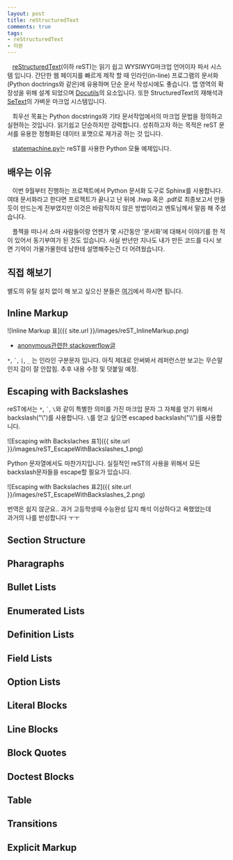 ```yaml
---
layout: post
title: reStructuredText
comments: true
tags:
- reStructuredText
- 미완
---
```

  &nbsp;&nbsp;&nbsp;[reStructuredText](http://docutils.sourceforge.net/rst.html)(이하 reST)는 읽기 쉽고 WYSIWYG마크업 언어이자 파서 시스템 입니다.
  간단한 웹 페이지를 빠르게 제작 할 때 인라인(in-line) 프로그램의 문서화(Python doctrings와 같은)에 유용하며 단순 문서 작성시에도 좋습니다.
  앱 영역의 확장성을 위해 설계 되었으며 [Docutils](http://docutils.sourceforge.net/index.html)의 요소입니다. 또한 StructuredText의 재해석과 [SeText](http://docutils.sourceforge.net/mirror/setext.html)의 가벼운 마크업 시스템입니다.

  &nbsp;&nbsp;&nbsp;최우선 목표는 Python docstrings와 기타 문서작업에서의 마크업 문법을 정의하고 실현하는 것입니다. 읽기쉽고 단순하지만 강력합니다. 성취하고자 하는 목적은 reST 문서를 유용한 정형화된 데이터 포맷으로 재가공 하는 것 입니다.

  &nbsp;&nbsp;&nbsp;[statemachine.py](http://docutils.sourceforge.net/docutils/statemachine.py)는 reST를 사용한 Python 모듈 예제입니다.

## **배우는 이유**
&nbsp;&nbsp;&nbsp;이번 9월부터 진행하는 프로젝트에서 Python 문서화 도구로 Sphinx를 사용합니다.
여태 문서화라고 한다면 프로젝트가 끝나고 난 뒤에 .hwp 혹은 .pdf로 최종보고서 만들듯이 만드는게 전부였지만 이것은 바람직하지 않은 방법이라고 멘토님께서 말씀 해 주셨습니다.

&nbsp;&nbsp;&nbsp;플젝을 떠나서 소마 사람들이랑 언젠가 몇 시간동안 '문서화'에 대해서 이야기를 한 적이 있어서 동기부여가 된 것도 있습니다.
사실 반년만 지나도 내가 만든 코드를 다시 보면 기억이 가물가물한데 남한테 설명해주는건 더 어려웠습니다.

## **직접 해보기**
별도의 유틸 설치 없이 해 보고 싶으신 분들은 [여기](http://rst.ninjs.org/)에서 하시면 됩니다.

## **Inline Markup**

![Inline Markup 표]({{ site.url }}/images/reST_InlineMarkup.png)

* [anonymous관련한 stackoverflow글](http://stackoverflow.com/questions/5464627/how-to-have-same-text-in-two-links-with-restructured-text)

`*`, `` ` ``, `|`, `_` 는 인라인 구분문자 입니다. 아직 제대로 안써봐서 레퍼런스만 보고는 무슨말인지 감이 잘 안잡힘.
추후 내용 수정 및 덧붙일 예정.

## **Escaping with Backslashes**
reST에서는 `*`, `` ` ``, `\`와 같이 특별한 의미를 가진 마크업 문자 그 자체를 얻기 위해서 backslash("\\")를 사용합니다. `\`를 얻고 싶으면 escaped backslash("\\\\")를 사용합니다.

![Escaping with Backslaches 표1]({{ site.url }}/images/reST_EscapeWithBackslashes_1.png)

Python 문자열에서도 마찬가지입니다. 실질적인 reST의 사용을 위해서 모든 backslash문자들을 escape할 필요가 있습니다.

![Escaping with Backslaches 표2]({{ site.url }}/images/reST_EscapeWithBackslashes_2.png)

번역은 쉽지 않군요.. 과거 고등학생때 수능완성 답지 해석 이상하다고 욕했었는데  
과거의 나를 반성합니다 ㅜㅜ

## **Section Structure**

## **Pharagraphs**

## **Bullet Lists**

## **Enumerated Lists**

## **Definition Lists**

## **Field Lists**

## **Option Lists**

## **Literal Blocks**

## **Line Blocks**

## **Block Quotes**

## **Doctest Blocks**

## **Table**

## **Transitions**

## **Explicit Markup**

##
